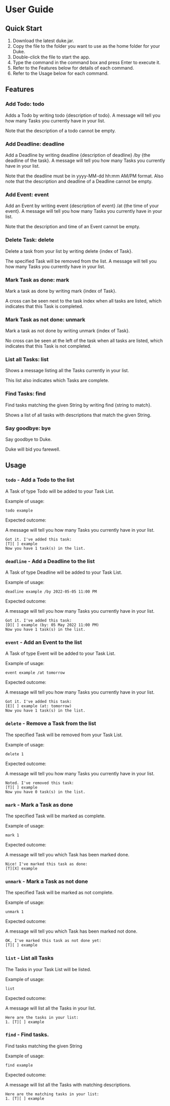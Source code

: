 # User Guide

## Quick Start
1. Download the latest duke.jar.
2. Copy the file to the folder you want to use as the home folder for your Duke.
3. Double-click the file to start the app.
4. Type the command in the command box and press Enter to execute it.
5. Refer to the Features below for details of each command.
6. Refer to the Usage below for each command.

## Features 

### Add Todo: todo
Adds a Todo by writing todo {description of todo}.
A message will tell you how many Tasks you currently have in your list.

Note that the description of a todo cannot be empty.

### Add Deadline: deadline
Add a Deadline by writing deadline {description of deadline} /by {the deadline of the task}.
A message will tell you how many Tasks you currently have in your list.

Note that the deadline must be in yyyy-MM-dd hh:mm AM/PM format.
Also note that the description and deadline of a Deadline cannot be empty.

### Add Event: event
Add an Event by writing event {description of event} /at {the time of your event}.
A message will tell you how many Tasks you currently have in your list.

Note that the description and time of an Event cannot be empty.

### Delete Task: delete
Delete a task from your list by writing delete {index of Task}.

The specified Task will be removed from the list.
A message will tell you how many Tasks you currently have in your list.

### Mark Task as done: mark
Mark a task as done by writing mark {index of Task}.

A cross can be seen next to the task index when all tasks are listed, which indicates that this Task is completed.

### Mark Task as not done: unmark
Mark a task as not done by writing unmark {index of Task}.

No cross can be seen at the left of the task when all tasks are listed, which indicates that this Task is not completed.

### List all Tasks: list
Shows a message listing all the Tasks currently in your list.

This list also indicates which Tasks are complete.

### Find Tasks: find
Find tasks matching the given String by writing find {string to match}.

Shows a list of all tasks with descriptions that match the given String.

### Say goodbye: bye
Say goodbye to Duke.

Duke will bid you farewell.

## Usage

### `todo` - Add a Todo to the list

A Task of type Todo will be added to your Task List.

Example of usage: 

`todo example`

Expected outcome:

A message will tell you how many Tasks you currently have in your list.

```
Got it. I've added this task:
[T][ ] example
Now you have 1 task(s) in the list.
```

### `deadline` - Add a Deadline to the list

A Task of type Deadline will be added to your Task List.

Example of usage:

`deadline example /by 2022-05-05 11:00 PM`

Expected outcome:

A message will tell you how many Tasks you currently have in your list.

```
Got it. I've added this task:
[D][ ] example (by: 05 May 2022 11:00 PM)
Now you have 1 task(s) in the list.
```

### `event` - Add an Event to the list

A Task of type Event will be added to your Task List.

Example of usage:

`event example /at tomorrow`

Expected outcome:

A message will tell you how many Tasks you currently have in your list.

```
Got it. I've added this task:
[E][ ] example (at: tomorrow)
Now you have 1 task(s) in the list.
```

### `delete` - Remove a Task from the list

The specified Task will be removed from your Task List.

Example of usage:

`delete 1`

Expected outcome:

A message will tell you how many Tasks you currently have in your list.

```
Noted. I've removed this task:
[T][ ] example
Now you have 0 task(s) in the list.
```

### `mark` - Mark a Task as done

The specified Task will be marked as complete.

Example of usage:

`mark 1`

Expected outcome:

A message will tell you which Task has been marked done.

```
Nice! I've marked this task as done:
[T][X] example
```

### `unmark` - Mark a Task as not done

The specified Task will be marked as not complete.

Example of usage:

`unmark 1`

Expected outcome:

A message will tell you which Task has been marked not done.

```
OK, I've marked this task as not done yet:
[T][ ] example
```

### `list` - List all Tasks

The Tasks in your Task List will be listed.

Example of usage:

`list`

Expected outcome:

A message will list all the Tasks in your list.

```
Here are the tasks in your list:
1. [T][ ] example
```

### `find` - Find tasks.

Find tasks matching the given String

Example of usage:

`find example`

Expected outcome:

A message will list all the Tasks with matching descriptions.

```
Here are the matching tasks in your list:
1. [T][ ] example
```
